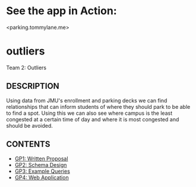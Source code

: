 # See the app in Action:
<parking.tommylane.me>

# outliers
Team 2: Outliers

## DESCRIPTION

Using data from JMU's enrollment and parking decks we can find relationships that can inform students of where they should park to be able to find a spot. Using this we can also see where campus is the least congested at a certain time of day and where it is most congested and should be avoided.

## CONTENTS

* [GP1: Written Proposal](proposal)
* [GP2: Schema Design](schema)
* [GP3: Example Queries](queries)
* [GP4: Web Application](webapp)
